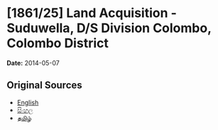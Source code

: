 # [1861/25] Land Acquisition - Suduwella, D/S Division Colombo, Colombo District

**Date:** 2014-05-07

## Original Sources

- [English](https://documents.gov.lk/view/extra-gazettes/2014/5/1861-25_E.pdf)
- [සිංහල](https://documents.gov.lk/view/extra-gazettes/2014/5/1861-25_S.pdf)
- [தமிழ்](https://documents.gov.lk/view/extra-gazettes/2014/5/1861-25_T.pdf)
